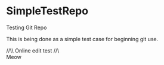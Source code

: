 # SimpleTestRepo
Testing Git Repo

This is being done as a simple test case for beginning git use.

//\\\ Online edit test //\\\
Meow
